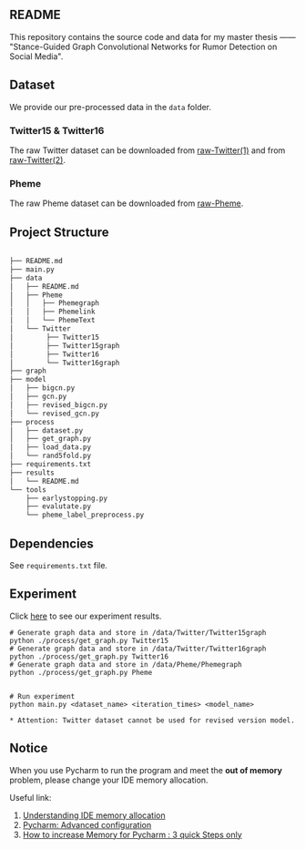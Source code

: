README
---

This repository contains the source code and data for my master thesis —— "Stance-Guided Graph Convolutional Networks for Rumor Detection on Social Media".

## Dataset

We provide our pre-processed data in the `data` folder.

### Twitter15 & Twitter16
 
The raw Twitter dataset can be downloaded from [raw-Twitter(1)](https://www.dropbox.com/s/46r50ctrfa0ur1o/rumdect.zip?dl=0) 
and from [raw-Twitter(2)](https://www.dropbox.com/s/7ewzdrbelpmrnxu/rumdetect2017.zip?dl=0&file_subpath=%2Frumor_detection_acl2017).


### Pheme

The raw Pheme dataset can be downloaded from [raw-Pheme](https://figshare.com/articles/dataset/PHEME_dataset_of_rumours_and_non-rumours/4010619).


## Project Structure

``` txt

├── README.md
├── main.py
├── data
│   ├── README.md
│   ├── Pheme
│   │   ├── Phemegraph
│   │   ├── Phemelink
│   │   └── PhemeText
│   └── Twitter
│        ├── Twitter15
│        ├── Twitter15graph
│        ├── Twitter16
│        └── Twitter16graph
├── graph
├── model
│   ├── bigcn.py
│   ├── gcn.py
│   ├── revised_bigcn.py
│   └── revised_gcn.py
├── process
│   ├── dataset.py
│   ├── get_graph.py
│   ├── load_data.py
│   └── rand5fold.py
├── requirements.txt
├── results
│   └── README.md
└── tools
    ├── earlystopping.py
    ├── evalutate.py
    └── pheme_label_preprocess.py

```


## Dependencies

See `requirements.txt` file.


## Experiment

Click [here](./results) to see our experiment results.

```
# Generate graph data and store in /data/Twitter/Twitter15graph
python ./process/get_graph.py Twitter15
# Generate graph data and store in /data/Twitter/Twitter16graph
python ./process/get_graph.py Twitter16
# Generate graph data and store in /data/Pheme/Phemegraph
python ./process/get_graph.py Pheme


# Run experiment
python main.py <dataset_name> <iteration_times> <model_name>

* Attention: Twitter dataset cannot be used for revised version model.
```


## Notice

When you use Pycharm to run the program and meet the **out of memory** problem, please change your IDE memory allocation.

Useful link:

1. [Understanding IDE memory allocation](https://intellij-support.jetbrains.com/hc/en-us/articles/360018776919-Understanding-IDE-memory-allocation-)
2. [Pycharm: Advanced configuration](https://www.jetbrains.com/help/pycharm/tuning-the-ide.html)
3. [How to increase Memory for Pycharm : 3 quick Steps only](https://www.datasciencelearner.com/how-to-increase-memory-for-pycharm/)


